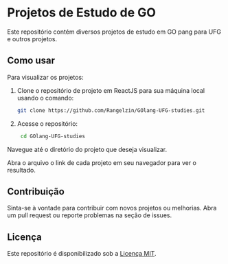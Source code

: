 # Projetos de Estudo de GO 

Este repositório contém diversos projetos de estudo em GO pang para UFG e outros projetos.

## Como usar

Para visualizar os projetos:

1. Clone o repositório de projeto em ReactJS para sua máquina local usando o comando:
   
    ```bash
    git clone https://github.com/Rangelzin/GOlang-UFG-studies.git
    ```
    
2. Acesse o repositório:
   
   ```bash
    cd GOlang-UFG-studies
    ```
   
Navegue até o diretório do projeto que deseja visualizar.

Abra o arquivo o link de cada projeto em seu navegador para ver o resultado.

## Contribuição

Sinta-se à vontade para contribuir com novos projetos ou melhorias. Abra um pull request ou reporte problemas na seção de issues.

## Licença

Este repositório é disponibilizado sob a [Licença MIT](LICENSE).

